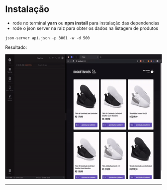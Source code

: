 # Instalação

- rode no terminal **yarn** ou **npm install** para instalação das dependencias
- rode o json server na raiz para obter os dados na listagem de produtos

```
json-server api.json -p 3001 -w -d 500
```

Resultado:

<center>
<img src="demo.gif" height="400">
</center>

---
